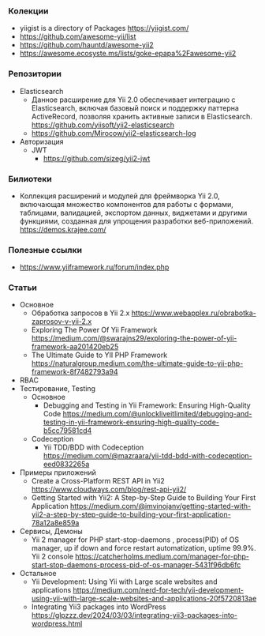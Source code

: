 ### Колекции

- yiigist is a directory of Packages https://yiigist.com/
- https://github.com/awesome-yii/list
- https://github.com/hauntd/awesome-yii2
- https://awesome.ecosyste.ms/lists/goke-epapa%2Fawesome-yii2

### Репозитории

- Elasticsearch
  - Данное расширение для Yii 2.0 обеспечивает интеграцию с Elasticsearch, включая базовый поиск и поддержку паттерна ActiveRecord, позволяя хранить активные записи в Elasticsearch. https://github.com/yiisoft/yii2-elasticsearch
  - https://github.com/Mirocow/yii2-elasticsearch-log
- Авторизация
  - JWT
    - https://github.com/sizeg/yii2-jwt

### Билиотеки

- Коллекция расширений и модулей для фреймворка Yii 2.0, включающая множество компонентов для работы с формами, таблицами, валидацией, экспортом данных, виджетами и другими функциями, созданная для упрощения разработки веб-приложений. https://demos.krajee.com/

### Полезные ссылки

- https://www.yiiframework.ru/forum/index.php

### Статьи

- Основное
  - Обработка запросов в Yii 2.x https://www.webapplex.ru/obrabotka-zaprosov-v-yii-2.x
  - Exploring The Power Of Yii Framework https://medium.com/@swarajns29/exploring-the-power-of-yii-framework-aa201420eb25
  - The Ultimate Guide to YII PHP Framework https://naturalgroup.medium.com/the-ultimate-guide-to-yii-php-framework-8f7482793a94
- RBAC
- Тестирование, Testing
  - Основное
    - Debugging and Testing in Yii Framework: Ensuring High-Quality Code https://medium.com/@unlockliveitlimited/debugging-and-testing-in-yii-framework-ensuring-high-quality-code-b5cc79581cd4
  - Codeception
    - Yii TDD/BDD with Codeception https://medium.com/@mazraara/yii-tdd-bdd-with-codeception-eed0832265a
- Примеры приложений
  - Create a Cross-Platform REST API in Yii2 https://www.cloudways.com/blog/rest-api-yii2/
  - Getting Started with Yii2: A Step-by-Step Guide to Building Your First Application https://medium.com/@imvinojanv/getting-started-with-yii2-a-step-by-step-guide-to-building-your-first-application-78a12a8e859a
- Сервисы, Демоны
  - Yii 2 manager for PHP start-stop-daemons , process(PID) of OS manager, up if down and force restart automatization, uptime 99.9%. Yii 2 console https://catcherholms.medium.com/manager-for-php-start-stop-daemons-process-pid-of-os-manager-5431f96db6fc
- Остальное
  - Yii Development: Using Yii with Large scale websites and applications https://medium.com/nerd-for-tech/yii-development-using-yii-with-large-scale-websites-and-applications-20f5720813ae
  - Integrating Yii3 packages into WordPress https://glpzzz.dev/2024/03/03/integrating-yii3-packages-into-wordpress.html
